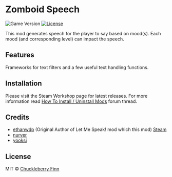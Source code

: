# Zomboid Speech

![Game Version](https://img.shields.io/badge/PZ%20Version-IWBUMS%3A%2041.47-red) [![License](https://img.shields.io/github/license/yooksi/pz-zmod)](https://www.gnu.org/licenses/)

This mod generates speech for the player to say based on mood(s). Each mood (and corresponding level) can impact the speech.

## Features
Frameworks for text filters and a few useful text handling functions.

## Installation
Please visit the Steam Workshop page for latest releases.
For more information read [How To Install / Uninstall Mods](https://theindiestone.com/forums/index.php?/topic/1395-how-to-install-uninstall-mods/) forum thread.

## Credits
- [ethanwdp](http://github.com/ethanwdp) (Original Author of Let Me Speak! mod which this mod) [Steam](https://steamcommunity.com/id/ethanwdp/myworkshopfiles/?appid=108600)
- [nurver](https://steamcommunity.com/id/itsmedirtydan/)
- [yooksi](https://github.com/yooksi)

## License
MIT © [Chuckleberry Finn](https://github.com/ChuckTheSheep)
